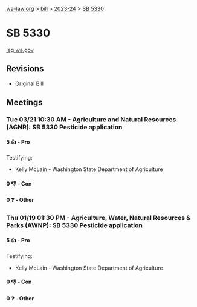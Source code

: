 [wa-law.org](/) > [bill](/bill/) > [2023-24](/bill/2023-24/) > [SB 5330](/bill/2023-24/sb/5330/)

# SB 5330
[leg.wa.gov](https://app.leg.wa.gov/billsummary?BillNumber=5330&Year=2023&Initiative=false)

## Revisions
* [Original Bill](1/)

## Meetings
### Tue 03/21 10:30 AM - Agriculture and Natural Resources (AGNR): SB 5330 Pesticide application
#### 5 👍 - Pro
Testifying:
* Kelly McLain - Washington State Department of Agriculture

#### 0 👎 - Con

#### 0 ❓ - Other

### Thu 01/19 01:30 PM - Agriculture, Water, Natural Resources & Parks (AWNP): SB 5330 Pesticide application
#### 5 👍 - Pro
Testifying:
* Kelly McLain - Washington State Department of Agriculture

#### 0 👎 - Con

#### 0 ❓ - Other
